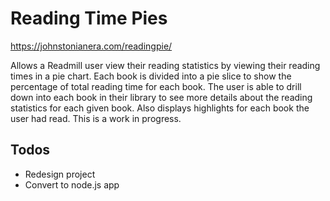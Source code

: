 # Reading Time Pies

https://johnstonianera.com/readingpie/

Allows a Readmill user view their reading statistics by viewing their reading times in a pie chart. Each book is divided into a pie slice to show the percentage of total reading time for each book. The user is able to drill down into each book in their library to see more details about the reading statistics for each given book. Also displays highlights for each book the user had read. This is a work in progress.

## Todos
* Redesign project
* Convert to node.js app